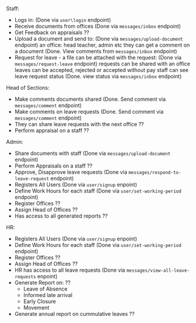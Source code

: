 Staff:
- Logs in: (Done via `user\login` endpoint)
- Receive documents from offices (Done via `messages/inbox` endpoint)
- Get Feedback on appraisals ??
- Upload a document and send to: (Done via `messages/upload-document` endpoint)
    an office: head teacher, admin etc 
    they can get a comment on a document (Done. View comments from `messages/inbox` endpoint)
- Request for leave - a file can be attached with the request: (Done via `messages/request-leave` endpoint)
    requests can be shared with an office
    leaves can be accepted, rejected or accepted without pay 
    staff can see leave request status (Done. view status via `messages/inbox` endpoint)
    
Head of Sections:
- Make comments documents shared (Done. Send comment via `messages/comment` endpoint)
- Make comments on leave requests (Done. Send comment via `messages/comment` endpoint)
- They can share leave requests with the next office ??
- Perform appraisal on a staff ??

Admin:
- Share documents with staff (Done via `messages/upload-document` endpoint)
- Perform Appraisals on a staff ??
- Approve, Disapprove leave requests (Done via `messages/respond-to-leave-request` endpoint)
- Registers All Users (Done via `user/signup` enpoint)
- Define Work Hours for each staff (Done via `user/set-working-period` endpoint)
- Register Offices ??
- Assign Head of Offices ??
- Has access to all generated reports ??

HR:
- Registers All Users (Done via `user/signup` enpoint)
- Define Work Hours for each staff (Done via `user/set-working-period` endpoint)
- Register Offices ??
- Assign Head of Offices ??
- HR has access to all leave requests (Done via `messages/view-all-leave-requests` enpoint)
- Generate Report on: ??
    - Leave of Absence
    - Informed late arrival
    - Early Closure
    - Movement
- Generate annual report on cummulative leaves ??
